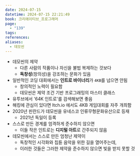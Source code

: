 ```yaml
---
date: 2024-07-15
datetime: 2024-07-15 22:21:49
book: 크리에이티브_프로그래머
page:
  - "139"
tags: 
references: 
aliases:
  - 데모씬
---
```

- 데모씬의 제약
	- 다른 사람의 작품이나 자신을 불법 복제하는 것보다
	- **독창성**(창의성)을 강조하는 문화가 있음
- 일반적인 코딩 대회에서는 **인트로 바이너리**가 `4KB`를 넘으면 안됨
	- 창의적인 노력이 필요함
	- 데모씬은 제약 조건 기반 프로그래밍의 마스터 클래스
- 유투브에서 '64K 인트로'를 검색해보면 좋음
- 해킹에 관심이 있다면 Itch.io 에서도 4KB 게임대회를 자주 개최함
- 2020년 핀란드가 데모씬을 유네스코 인류무형문화유산으로 등재
	- 2021년 독일이 등록
- 스스로 만든 경계를 엄격하게 준수하지 않으면
	- 이들 작은 인트로는 **디지털 아트**로 간주되지 않음
- 데모씬에서는 스스로 만든 엄청난 제약이
	- 독창적인 시각화와 칩튠 음악을 위한 길을 열어주는데,
	- 이러한 것들은 그러한 제약을 준수하지 않으면 빛을 받지 못할 것